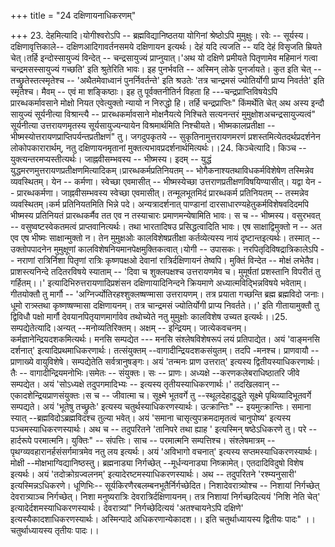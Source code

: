 +++
title = "24 दक्षिणायनाधिकरणम्"

+++
23. देहमित्यादि।योगीश्वरोऽपि -- ब्रह्मविद्यानिष्ठतया योगिनां श्रेष्ठोऽपि मुमुक्षुः। रवेः -- सूर्यस्य। दक्षिणावृत्तिकाले-- दक्षिणआदिगावर्तनसमये दक्षिणायन इत्यर्थः। देहं यदि त्यजति -- यदि देहं विसृजति म्रियते चेत्।तर्हि इन्दोस्सायुज्यं विन्देत् -- चन्द्रसायुज्यं प्राप्नुयात्।'अथ यो दक्षिणे प्रमीयते पितृणामेव महिमानं गत्वा चन्द्रमसस्सायुज्यं गच्छति' इति श्रुतेरिति भावः। इह पुनर्भवति -- अस्मिन् लोके पुनर्जायते। कुत इति चेत् -- तच्छ्रुतेस्तत्स्मृतेश्च -- 'अथैतमेवाध्वानं पुनर्निवर्तन्ते' इति श्रउतेः 'तत्र चान्द्रमसं ज्योतिर्योगी प्राप्य निवर्तते' इति स्मृतेश्च। मैवम् -- एवं मा शङ्किष्ठाः। इह तु पूर्वक्तनीतिर्न विहता हि ---चन्द्रप्राप्तिविषयेऽपि प्रारब्धकर्मावसाने मोक्षो नियत एवेत्युक्तो न्यायो न निरुद्धो हि। तर्हि चन्द्रप्राप्तिः" किंमर्थेति चेत् अथ अस्य इन्दौ सायुज्यं सूर्यनीत्या विश्रान्त्यै -- प्रारब्धकर्मावसाने मोक्षनैयत्ये निश्चिते सत्यनन्तरं मुमुक्षोशअचन्द्रसायुज्यत्वं" सूर्यनीत्या उत्तरायणमृतस्य सूर्यसायुज्यन्यायेन विश्रमार्थमिति निश्चीयते। भीष्मकालप्रतीक्षा --भीष्मस्योत्तरायणप्राप्तिपर्यन्तप्रतीक्षणं" तु। जगदुपकृतये -- सुकृतिनामुत्तरायणमरणं प्रशस्तमित्येतदर्थप्रदर्शनेन लोकोपकारारार्थम्, नतु दक्षिणायनमृतानां मुक्तत्यभावप्रदर्शनार्थमित्यर्थः।।24. किञ्चेत्यादि। किञ्च -- युक्त्यन्तरमप्यस्तीत्यर्थः। जाह्नवीसम्भवस्य -- भीष्मस्य। इदम् -- युद्धं युद्धमरणमुत्तरायणप्रतीक्षणमित्यादिकम्।प्रारब्धकर्मप्रतिनियतम् -- भोगैकनाश्यतथाविधकर्मविशेषेण तस्मिन्नेव व्यवस्थितम्। येन -- कर्मणा। स्वेच्छा एवमासीत् -- भीष्मस्येच्छा उत्तराणप्रतीक्षणविषयिण्यासीत्। यद्वा येन -- प्रारब्धकर्मणा। जाह्नवीसम्भवस्य स्वेच्छा एवमासीत्। तन्मूलभूतमिदं प्रारब्धकर्म प्रतिनियतम् -- तस्मन्नेव व्यवस्थितम्।कर्म प्रतिनियतमिति भिन्ने पदे। अन्यत्रादर्शनात् पाण्डानां दारसाधारण्यहेतुकर्मविशेषवदिदमपि भीष्मस्य प्रतिनियतं प्रारब्धकर्मैव तत एव न तस्याचारः प्रमाणमन्येषामिति भावः। स च -- भीष्मस्य। वसुरभवत् -- वसुष्वष्टस्वेकतमत्वं प्राप्तवानित्यर्थः। तथा भारतादिषउ प्रसिद्धत्वादिति भावः। एष साक्षाद्विमुक्तो न -- अत एव एष भीष्मः साक्षान्मुक्तो न। तेन मुमुक्षओः कालविशेषप्रतीक्षा कर्तव्येत्यस्य नायं दृष्टान्तइत्यर्थः। तस्मात् -- उक्तोपपादनेन मुमुक्षूणां कालविशेषनियमानपेक्षमुक्तिकत्वात्।योगी -- उपासकः। नरपितृदिविषद्रात्रिकालेऽपि -- नराणां रात्रिर्निशा पितृणां रात्रिः कृष्णपक्षओ देवानां रात्रिर्दक्षिणायनं तेष्वपि। मुक्तिं विन्देत -- मोक्षं लभेतैव। प्राशस्त्यनिन्दे तदितरविषये स्याताम् -- 'दिवा च शुक्लपक्षश्च उत्तरायणमेव च। मुमूर्षतां प्रशस्तानि विपरीतं तु गर्हितम्।।' इत्यादिभिरुत्तरायणादिप्रशंसन दक्षिणायादिनिन्दने क्रियमाणे अध्यात्मविद्भिन्नविषये भवेताम्। गीतयोक्तौ तु मार्गौ -- 'अग्निर्ज्योतिरहश्शुक्लष्षण्मासा उत्तरायणम्। तत्र प्रयाता गच्छन्ति ब्रह्म ब्रह्मविदो जनाः। धूमो रात्र्स्तथा कृष्णष्षण्मासा दक्षिणायनम्। तत्र चान्द्रमसं ज्योतिर्योगी प्राप्य निवर्तते।।' इति गीतायामुक्तौ तु द्विविधौ पक्षो मार्गौ देवयानपितृयाणमार्गावेव तथोच्येते नतु मुमुक्षोः कालविशेष उच्यत इत्यर्थः।।25. सम्पद्येतेत्यादि।अन्यत् --मनोव्यतिरिक्तम्। अक्षम् -- इन्द्रियम्। जात्येकवचनम्। कर्मज्ञानेन्द्रियदशकमित्यर्थः। मनसि सम्पद्येत --- मनसि संश्लेषविशेषरूपं लयं प्रतिपाद्येत। अयं 'वाङ्मनसि दर्शनात्' इत्यादिप्रथमाधिकरणार्थः। तत्संयुक्तम् --वागादीन्द्रियदशकसंयुतम्। तदपि -मनश्च। प्राणवायौ --प्राणाख्ये वायुविशेषे। सम्पद्येतेति सर्वत्रानुषङ्गः। अयं 'तन्मनः प्राण उत्तरात्' इत्यस्य द्वितीयस्याधिकरणार्थः। तैः -- वागादीन्द्रियमनोभिः।समेतः -- संयुक्तः। सः -- प्राणः। अध्यक्षे --करणकलेबराधिष्ठातरि जीवे सम्पद्येत। अयं 'सोऽध्यक्षे तदुपगमादिभ्यः -- इत्यस्य तृतीयस्याधिकरणार्थः।' तदखिलवान् -- एकादशेन्द्रियप्राणसंयुक्तः।स च -- जीवात्मा च। सूक्ष्मे भूतवर्गे तु --स्थूलदेहादुद्धुते सूक्ष्मे पृथिव्यादिभूतवर्गे सम्पद्यते। अयं 'भूतेषु तच्छ्रुतेः' इत्यस्य चतुर्थस्याधिकरणस्यार्थः। उत्क्रान्तिः" -- इयमुत्क्रान्तिः। समाना स्यात् --ब्रह्मविदोऽब्रह्मविदश्च तुल्या भवेत्। अयं 'समाना चासृत्युपक्रमदामृतत्वं चानुपोष्य' इत्यस्य पञ्चमस्याधिकरणस्यार्थः। अथ च -- तदुपरितने 'तानिपरे तथा ह्याह ' इत्यस्मिन् षष्ठेऽधिकरणे तु। परे -- हार्दरूपे परमात्मनि। युक्तिः" -- संपत्तिः। साच -- परमात्मनि सम्पत्तिश्च। संश्लेषमात्रम् --पृथग्व्यवहारानर्हसंसर्गमात्रमेव नतु लय इत्यर्थः। अयं 'अविभागो वचनात्' इत्यस्य सप्तमस्याधिकरणस्यार्थः। मोक्षी --मोक्षभाग्विद्यानिष्ठस्तु। ब्रह्मनाड्या निर्गच्छेत् --मूर्धन्यनाड्या निष्क्रामेत्। एतदादिविदुषो विशेष इत्यर्थः। अयं 'तदोक्रोग्रज्वलनम्' इत्यादेरष्टमस्याधिकरणस्यार्थः। अथ -- तदुपरितने 'रश्म्यनुसारी' इत्यस्मिन्नऽधिकरणे। धूणिभिः-- सूर्यकिरणैरबलम्बनभूतैर्निर्गच्छेदित। निशादेवरात्र्योश्च -- निशायां निर्गच्छेत् देवरात्र्याञ्च निर्गच्छेत्। निशा मनुष्यरात्रिः देवरात्रिर्दक्षिणायनम्। तत्र निशायां निर्गच्छदित्ययं 'निशि नेति चेत्' इत्यादेर्दशमस्याधिकरणस्यार्थः। देवरात्र्यां" निर्गच्छेदित्ययं 'अतश्चायनेऽपि दक्षिणे' इत्यस्यैकादशाधिकरणस्यार्थः। अस्मिन्पादे अधिकरणान्येकादश।। इति चतुर्थाध्यायस्य द्वितीयः पादः" ।।चतुर्थाध्यायस्य तृतीयः पादः।।
